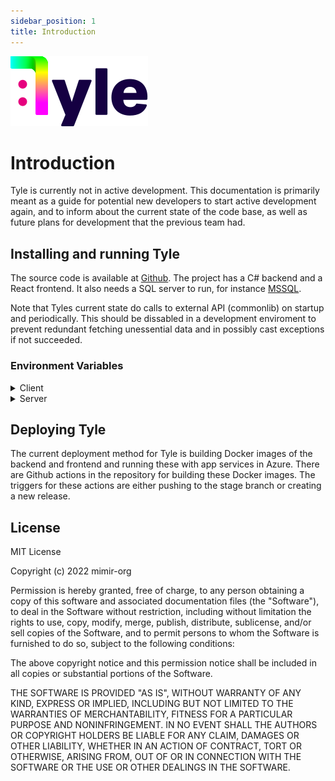 ```yaml
---
sidebar_position: 1
title: Introduction
---
```


![tyle logo](img/tyleLogo.svg)

# Introduction

Tyle is currently not in active development. This documentation is primarily meant as a guide for potential new
developers to start active development again, and to inform about the current state of the code base, as well as future
plans for development that the previous team had.

## Installing and running Tyle

The source code is available at [Github](https://github.com/mimir-org/tyle). The project has a C# backend and a React
frontend. It also needs a SQL server to run, for instance [MSSQL](https://www.microsoft.com/en-us/sql-server/).

Note that Tyles current state do calls to external API (commonlib) on startup and periodically. This should be dissabled in a development enviroment to prevent redundant fetching unessential data and in possibly cast exceptions if not succeeded.

### Environment Variables

<details>
<summary>Client</summary>

To set environment variables for client in development, edit the .env file. For production build, you have to set the
environment variables into the container itself. You can override the .env with a .env.local file. This file is not
included in git repo. \* is required.

\* `VITE_API_BASE_URL` - Url to backend server

\* `VITE_TYLE_VERSION` - The version number of Tyle

</details>

<details>
<summary>Server</summary>

To set environment variables for server in development, edit the appsettings.json file. For production build, you have
to set the environment variables into the application container itself. You can override the appsettings.json with a
appsettings.Development.json file. This file is not included in git repo. \* is required.

#### General

\* `ASPNETCORE_ENVIRONMENT` - Set .NET core environment

\* `CorsConfiguration__ValidOrigins` - Comma separated string of valid origins for CORS. E.g. http://localhost:3000,https://mimirorg.com

#### Authentication settings

\* `MimirorgAuthSettings___ApplicationName` - The name of the auth application. Used for auth apps title.

\* `MimirorgAuthSettings__JwtKey` - The secret used for generating jwt keys, 64 characters.

\* `MimirorgAuthSettings__JwtIssuer` - The url for Jwt issuer.

\* `MimirorgAuthSettings__JwtAudience` - The url for Jwt audience.

`MimirorgAuthSettings__RequireConfirmedAccount` - Is it required to confirm accout. Default true.

`MimirorgAuthSettings__JwtExpireMinutes` - The length of valid access token in minutes. Default 15.

`MimirorgAuthSettings__JwtRefreshExpireMinutes` - The length of valid refresh token in minutes. Default 1440.

`MimirorgAuthSettings__MaxFailedAccessAttempts` - The number of failed access attempts before locking account. Default 5.

`MimirorgAuthSettings__DefaultLockoutMinutes` - The length of lockout. Default 1440.

`MimirorgAuthSettings__RequireDigit` - Require digits in password. Default true.

`MimirorgAuthSettings__RequireUppercase` - Require uppercase in password. Default true.

`MimirorgAuthSettings__RequireNonAlphanumeric` - Require none alphanumeric in password. Default false.

`MimirorgAuthSettings__RequiredLength` - Require length of password. Default 10.

`MimirorgAuthSettings__EmailKey` - The sendgrid email key. Required if MimirorgAuthSettings\_\_RequireConfirmedAccount.

`MimirorgAuthSettings__EmailSecret` - The sendgrid email secret. Required if MimirorgAuthSettings\_\_RequireConfirmedAccount.

`MimirorgAuthSettings__QrWidth` - The width of the Qr Code. Default 300.

`MimirorgAuthSettings__QrHeight` - The height of the Qr Code. Default 300.

\* `MimirorgAuthSettings__DatabaseConfiguration__DataSource` - Identifier for auth database server.

\* `MimirorgAuthSettings__DatabaseConfiguration__Port` - Port of auth database server. E.g. 1443.

\* `MimirorgAuthSettings__DatabaseConfiguration__InitialCatalog` - Auth database name.

\* `MimirorgAuthSettings__DatabaseConfiguration__DbUser` - Server application auth database username, must be db owner on given catalog.

\* `MimirorgAuthSettings__DatabaseConfiguration__Password` - Server application auth database password.

#### Database settings

\* `DatabaseConfiguration__DataSource` - Identifier for database server

\* `DatabaseConfiguration__Port` - Port of database server. E.g. 1443

\* `DatabaseConfiguration__InitialCatalog` - Database name

\* `DatabaseConfiguration__DbUser` - Server application database username, must be db owner on given catalog

\* `DatabaseConfiguration__Password` - Server application database password

#### Reference Data Library settings

The following settings must be provided for the Azure App instance running the Tyle server for properly authenticating
with the downstream API used to fetch reference data. The current API used for this in Tyle is Common Library. See
[Configure a web API that calls web APIs](https://learn.microsoft.com/en-us/entra/identity-platform/scenario-web-api-call-api-app-configuration?tabs=aspnetcore)
for more information.

\* `AzureAd__Instance`

\* `AzureAd__ClientId`

\* `AzureAd__ClientSecret` - Should be stored in a key vault

\* `AzureAd__Domain`

\* `AzureAd__TenantId`

\* `CommonLibApi__BaseUrl` - The base url for the external API

\* `CommonLibApi__Scopes`

</details>

## Deploying Tyle

The current deployment method for Tyle is building Docker images of the backend and frontend and running these with app
services in Azure. There are Github actions in the repository for building these Docker images. The triggers for these
actions are either pushing to the stage branch or creating a new release.

## License

MIT License

Copyright (c) 2022 mimir-org

Permission is hereby granted, free of charge, to any person obtaining a copy
of this software and associated documentation files (the "Software"), to deal
in the Software without restriction, including without limitation the rights
to use, copy, modify, merge, publish, distribute, sublicense, and/or sell
copies of the Software, and to permit persons to whom the Software is
furnished to do so, subject to the following conditions:

The above copyright notice and this permission notice shall be included in all
copies or substantial portions of the Software.

THE SOFTWARE IS PROVIDED "AS IS", WITHOUT WARRANTY OF ANY KIND, EXPRESS OR
IMPLIED, INCLUDING BUT NOT LIMITED TO THE WARRANTIES OF MERCHANTABILITY,
FITNESS FOR A PARTICULAR PURPOSE AND NONINFRINGEMENT. IN NO EVENT SHALL THE
AUTHORS OR COPYRIGHT HOLDERS BE LIABLE FOR ANY CLAIM, DAMAGES OR OTHER
LIABILITY, WHETHER IN AN ACTION OF CONTRACT, TORT OR OTHERWISE, ARISING FROM,
OUT OF OR IN CONNECTION WITH THE SOFTWARE OR THE USE OR OTHER DEALINGS IN THE
SOFTWARE.
